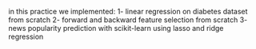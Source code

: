 in this practice we implemented:
1- linear regression on diabetes dataset from scratch
2- forward and backward feature selection from scratch
3- news popularity prediction with scikit-learn using lasso and ridge regression
